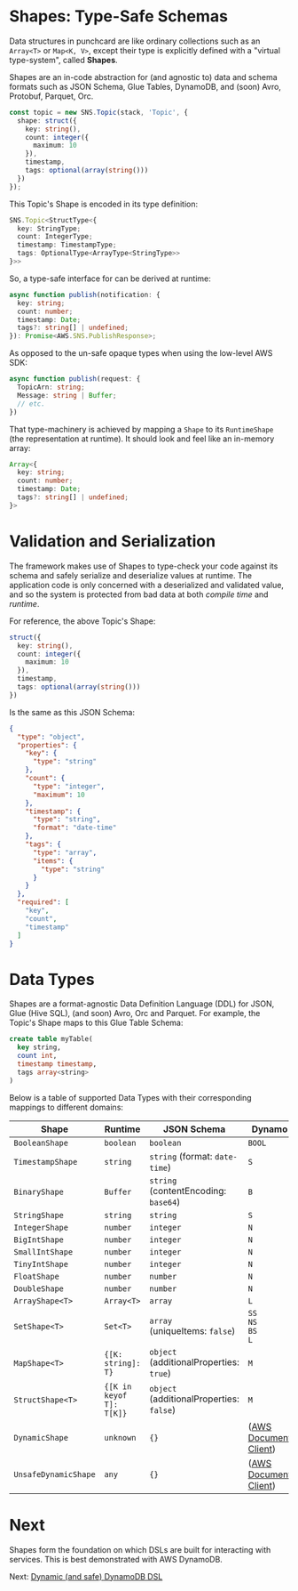 # Shapes: Type-Safe Schemas
Data structures in punchcard are like ordinary collections such as an `Array<T>` or `Map<K, V>`, except their type is explicitly defined with a "virtual type-system", called **Shapes**.

Shapes are an in-code abstraction for (and agnostic to) data and schema formats such as JSON Schema, Glue Tables, DynamoDB, and (soon) Avro, Protobuf, Parquet, Orc.

```ts
const topic = new SNS.Topic(stack, 'Topic', {
  shape: struct({
    key: string(),
    count: integer({
      maximum: 10
    }),
    timestamp,
    tags: optional(array(string()))
  })
});
```

This Topic's Shape is encoded in its type definition:

```ts
SNS.Topic<StructType<{
  key: StringType;
  count: IntegerType;
  timestamp: TimestampType;
  tags: OptionalType<ArrayType<StringType>>
}>>
```

So, a type-safe interface for can be derived at runtime:

```ts
async function publish(notification: {
  key: string;
  count: number;
  timestamp: Date;
  tags?: string[] | undefined;
}): Promise<AWS.SNS.PublishResponse>;
```

As opposed to the un-safe opaque types when using the low-level AWS SDK:

```ts
async function publish(request: {
  TopicArn: string;
  Message: string | Buffer;
  // etc.
})
```

That type-machinery is achieved by mapping a `Shape` to its `RuntimeShape` (the representation at runtime). It should look and feel like an in-memory array:

```ts
Array<{
  key: string;
  count: number;
  timestamp: Date;
  tags?: string[] | undefined;
}>
```

# Validation and Serialization
The framework makes use of Shapes to type-check your code against its schema and safely serialize and deserialize values at runtime. The application code is only concerned with a deserialized and validated value, and so the system is protected from bad data at both *compile time* and *runtime*.

For reference, the above Topic's Shape:
```ts
struct({
  key: string(),
  count: integer({
    maximum: 10
  }),
  timestamp,
  tags: optional(array(string()))
})
```

Is the same as this JSON Schema:

```json
{
  "type": "object",
  "properties": {
    "key": {
      "type": "string"
    },
    "count": {
      "type": "integer",
      "maximum": 10
    },
    "timestamp": {
      "type": "string",
      "format": "date-time"
    },
    "tags": {
      "type": "array",
      "items": {
        "type": "string"
      }
    }
  },
  "required": [
    "key",
    "count",
    "timestamp"
  ]
}
```

# Data Types

Shapes are a format-agnostic Data Definition Language (DDL) for JSON, Glue (Hive SQL), (and soon) Avro, Orc and Parquet. For example, the Topic's Shape maps to this Glue Table Schema:
```sql
create table myTable(
  key string,
  count int,
  timestamp timestamp,
  tags array<string>
)
```

Below is a table of supported Data Types with their corresponding mappings to different domains:

| Shape             | Runtime      | JSON Schema       | Dynamo        | Glue       | Usage
|-------------------|--------------|-------------------|---------------|------------|-----------
| `BooleanShape`     | `boolean`    | `boolean`         | `BOOL`        | `boolean`  | `boolean`
| `TimestampShape`   | `string`     | `string` (format: `date-time`)    | `S`        | `timestamp`   | `timestamp`
| `BinaryShape`      | `Buffer`     | `string`<br>(contentEncoding: `base64`) | `B`  | `binary` | `binary()`
| `StringShape`      | `string`     | `string`          | `S`           | `string`   | `string()`
| `IntegerShape`     | `number`     | `integer`         | `N`           | `int`      | `integer()`
| `BigIntShape`      | `number`     | `integer`         | `N`           | `bigint`   | `bigint()`
| `SmallIntShape`    | `number`     | `integer`         | `N`           | `smallint` | `smallint()`
| `TinyIntShape`     | `number`     | `integer`         | `N`           | `tinyint`  | `tinyint()`
| `FloatShape`       | `number`     | `number`          | `N`           | `float`    | `float()`
| `DoubleShape`      | `number`     | `number`          | `N`           | `double`   | `double()`
| `ArrayShape<T>`    | `Array<T>`   | `array`           | `L`           | `array`    | `array(string())`
| `SetShape<T>`      | `Set<T>`     | `array`<br>(uniqueItems: `false`) | `SS`<br>`NS`<br>`BS`<br>`L` | `array` | `set(string())`
| `MapShape<T>`      | `{[K: string]: T}` | `object`<br>(additionalProperties: `true`) | `M` | `map<string, V>` | `map(string())`
| `StructShape<T>`   | `{[K in keyof T]: T[K]}` | `object`<br>(additionalProperties: `false`) | `M` | `struct` | `struct({name: string()})`
| `DynamicShape`      | `unknown`    | `{}`      | ([AWS Document Client](https://docs.aws.amazon.com/AWSJavaScriptSDK/latest/AWS/DynamoDB/DocumentClient.html)) | `Error` | `dynamic`
| `UnsafeDynamicShape`| `any`    | `{}`      | ([AWS Document Client](https://docs.aws.amazon.com/AWSJavaScriptSDK/latest/AWS/DynamoDB/DocumentClient.html)) | `Error` | `unsafeDynamic`

# Next
Shapes form the foundation on which DSLs are built for interacting with services. This is best demonstrated with AWS DynamoDB.

Next: [Dynamic (and safe) DynamoDB DSL](5-dynamodb-dsl.md)